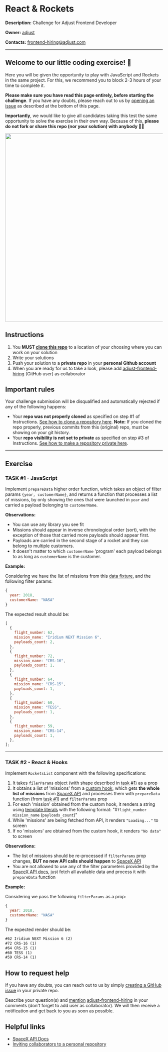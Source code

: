 # React & Rockets

**Description:** Challenge for Adjust Frontend Developer

**Owner:** [adjust](https://github.com/adjust)

**Contacts:** frontend-hiring@adjust.com

---

## Welcome to our little coding exercise! 👋

Here you will be given the opportunity to play with JavaScript and Rockets in the same project. For this, we recommend you to block 2-3 hours of your time to complete it.

**Please make sure you have read this page entirely, before starting the challenge**. If you have any doubts, please reach out to us by [opening an issue](https://github.com/adjust/react-and-rockets#how-to-request-help) as described at the bottom of this page.

**Importantly**, we would like to give all candidates taking this test the same opportunity to solve the exercise in their own way. Because of this, **please do not fork or share this repo (nor your solution) with anybody 🙏🏻**

<img align="center" src="https://i.imgur.com/ekyJNd9.jpg" width="600">

## Instructions

1. You **MUST [clone this repo](https://docs.github.com/en/github/creating-cloning-and-archiving-repositories/cloning-a-repository-from-github/cloning-a-repository)** to a location of your choosing where you can work on your solution
2. Write your solutions
3. Push your solution to a **private repo** in your **personal Github account**
4. When you are ready for us to take a look, please add [adjust-frontend-hiring][adjust-frontend-hiring] (GitHub user) as collaborator

## Important rules

Your challenge submission will be disqualified and automatically rejected if any of the following happens:

- Your **repo was not properly cloned** as specified on step #1 of Instructions. [See how to clone a repository here](https://docs.github.com/en/repositories/creating-and-managing-repositories/cloning-a-repository). **Note:** If you cloned the repo properly, previous commits from this (original) repo, must be showing on your git history.
- Your **repo visibility is not set to private** as specified on step #3 of Instructions. [See how to make a repository private here](https://docs.github.com/en/repositories/managing-your-repositorys-settings-and-features/managing-repository-settings/setting-repository-visibility).

---

## Exercise

### TASK #1 - JavaScript

Implement `prepareData` higher order function, which takes an object of filter params `{year, customerName}`, and returns a function that processes a list of missions, by only showing the ones that were launched in `year` and carried a payload belonging to `customerName`.

**Observations:**

- You can use any library you see fit
- Missions should appear in inverse chronological order (sort), with the exception of those that carried more payloads should appear first.
- Payloads are carried in the second stage of a rocket and they can belong to multiple customers.
- It doesn't matter to which `customerName` 'program' each payload belongs to as long as `customerName` is the customer.

**Example:**

Considering we have the list of missions from this [data fixture][data-fixtures], and the following filter params:

```js
{
  year: 2018,
  customerName: "NASA"
}
```

The expected result should be:

```js
[
  {
    flight_number: 62,
    mission_name: "Iridium NEXT Mission 6",
    payloads_count: 2,
  },
  {
    flight_number: 72,
    mission_name: "CRS-16",
    payloads_count: 1,
  },
  {
    flight_number: 64,
    mission_name: "CRS-15",
    payloads_count: 1,
  },
  {
    flight_number: 60,
    mission_name: "TESS",
    payloads_count: 1,
  },
  {
    flight_number: 59,
    mission_name: "CRS-14",
    payloads_count: 1,
  },
];
```

---

### TASK #2 - React & Hooks

Implement `RocketsList` component with the following specifications:

1. It takes `filerParams` object (with shape described in [task #1][task-1]) as a prop
2. It obtains a list of 'missions' from a [custom hook][custom-hook], which gets **the whole list of missions** from [SpaceX API][spacex-api] and processes them with `prepareData` function (from [task #1][task-1]) and `filterParams` prop
3. For each 'mission' obtained from the custom hook, it renders a string using [template literals][template-literals] with the following format: "#`flight_number` `mission_name` (`payloads_count`)"
4. While 'missions' are being fetched from API, it renders `"Loading..."` to screen
5. If no 'missions' are obtained from the custom hook, it renders `"No data"` to screen

**Observations:**

- The list of missions should be re-processed if `filterParams` prop changes, **BUT no new API calls should happen** to [SpaceX API][spacex-api]
- You are not allowed to use any of the filter parameters provided by the [SpaceX API docs][spacex-api-docs], just fetch all available data and process it with `prepareData` function

**Example:**

Considering we pass the following `filterParams` as a prop:

```js
{
  year: 2018,
  customerName: "NASA"
}
```

The expected render should be:

```txt
#62 Iridium NEXT Mission 6 (2)
#72 CRS-16 (1)
#64 CRS-15 (1)
#60 TESS (1)
#59 CRS-14 (1)
```

## How to request help

If you have any doubts, you can reach out to us by simply [creating a GitHub issue](https://docs.github.com/en/issues/tracking-your-work-with-issues/creating-an-issue#creating-an-issue-from-a-repository) in your private repo.

Describe your question(s) and [mention](https://docs.github.com/en/github/writing-on-github/getting-started-with-writing-and-formatting-on-github/basic-writing-and-formatting-syntax#mentioning-people-and-teams) [adjust-frontend-hiring][adjust-frontend-hiring] in your comments (don't forget to add user as collaborator). We will then receive a notification and get back to you as soon as possible.

## Helpful links

- [SpaceX API Docs][spacex-api-docs]
- [Inviting collaborators to a personal repository][github-collaborators]

[spacex-api]: https://api.spacexdata.com/v3/launches/past
[spacex-api-docs]: https://docs.spacexdata.com/?version=latest#fce450d6-e064-499a-b88d-34cc22991bcc
[github-collaborators]: https://help.github.com/en/articles/inviting-collaborators-to-a-personal-repository
[task-1]: https://github.com/adjust/react-and-rockets#task-1---javascript
[template-literals]: https://developer.mozilla.org/en-US/docs/Web/JavaScript/Reference/Template_literals
[custom-hook]: https://reactjs.org/docs/hooks-custom.html
[data-fixtures]: ./__fixtures__/data.json
[adjust-frontend-hiring]: https://github.com/adjust-frontend-hiring
